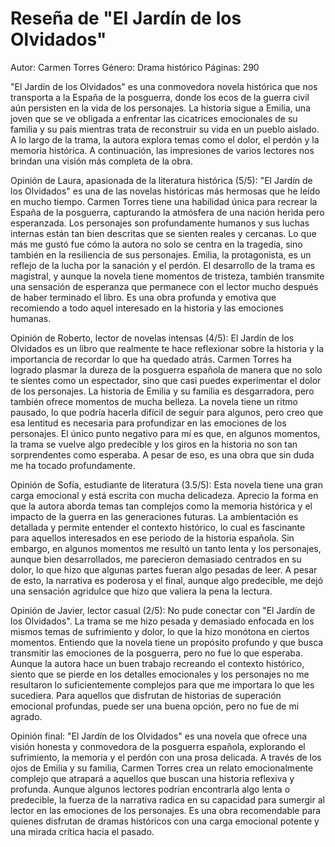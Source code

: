 # Reseña de "El Jardín de los Olvidados"
Autor: Carmen Torres
Género: Drama histórico
Páginas: 290

"El Jardín de los Olvidados" es una conmovedora novela histórica que nos transporta a la España de la posguerra, donde los ecos de la guerra civil aún persisten en la vida de los personajes. La historia sigue a Emilia, una joven que se ve obligada a enfrentar las cicatrices emocionales de su familia y su país mientras trata de reconstruir su vida en un pueblo aislado. A lo largo de la trama, la autora explora temas como el dolor, el perdón y la memoria histórica. A continuación, las impresiones de varios lectores nos brindan una visión más completa de la obra.

Opinión de Laura, apasionada de la literatura histórica (5/5):
"El Jardín de los Olvidados" es una de las novelas históricas más hermosas que he leído en mucho tiempo. Carmen Torres tiene una habilidad única para recrear la España de la posguerra, capturando la atmósfera de una nación herida pero esperanzada. Los personajes son profundamente humanos y sus luchas internas están tan bien descritas que se sienten reales y cercanas. Lo que más me gustó fue cómo la autora no solo se centra en la tragedia, sino también en la resiliencia de sus personajes. Emilia, la protagonista, es un reflejo de la lucha por la sanación y el perdón. El desarrollo de la trama es magistral, y aunque la novela tiene momentos de tristeza, también transmite una sensación de esperanza que permanece con el lector mucho después de haber terminado el libro. Es una obra profunda y emotiva que recomiendo a todo aquel interesado en la historia y las emociones humanas.

Opinión de Roberto, lector de novelas intensas (4/5):
El Jardín de los Olvidados es un libro que realmente te hace reflexionar sobre la historia y la importancia de recordar lo que ha quedado atrás. Carmen Torres ha logrado plasmar la dureza de la posguerra española de manera que no solo te sientes como un espectador, sino que casi puedes experimentar el dolor de los personajes. La historia de Emilia y su familia es desgarradora, pero también ofrece momentos de mucha belleza. La novela tiene un ritmo pausado, lo que podría hacerla difícil de seguir para algunos, pero creo que esa lentitud es necesaria para profundizar en las emociones de los personajes. El único punto negativo para mí es que, en algunos momentos, la trama se vuelve algo predecible y los giros en la historia no son tan sorprendentes como esperaba. A pesar de eso, es una obra que sin duda me ha tocado profundamente.

Opinión de Sofía, estudiante de literatura (3.5/5):
Esta novela tiene una gran carga emocional y está escrita con mucha delicadeza. Aprecio la forma en que la autora aborda temas tan complejos como la memoria histórica y el impacto de la guerra en las generaciones futuras. La ambientación es detallada y permite entender el contexto histórico, lo cual es fascinante para aquellos interesados en ese periodo de la historia española. Sin embargo, en algunos momentos me resultó un tanto lenta y los personajes, aunque bien desarrollados, me parecieron demasiado centrados en su dolor, lo que hizo que algunas partes fueran algo pesadas de leer. A pesar de esto, la narrativa es poderosa y el final, aunque algo predecible, me dejó una sensación agridulce que hizo que valiera la pena la lectura.

Opinión de Javier, lector casual (2/5):
No pude conectar con "El Jardín de los Olvidados". La trama se me hizo pesada y demasiado enfocada en los mismos temas de sufrimiento y dolor, lo que la hizo monótona en ciertos momentos. Entiendo que la novela tiene un propósito profundo y que busca transmitir las emociones de la posguerra, pero no fue lo que esperaba. Aunque la autora hace un buen trabajo recreando el contexto histórico, siento que se pierde en los detalles emocionales y los personajes no me resultaron lo suficientemente complejos para que me importara lo que les sucediera. Para aquellos que disfrutan de historias de superación emocional profundas, puede ser una buena opción, pero no fue de mi agrado.

Opinión final: "El Jardín de los Olvidados" es una novela que ofrece una visión honesta y conmovedora de la posguerra española, explorando el sufrimiento, la memoria y el perdón con una prosa delicada. A través de los ojos de Emilia y su familia, Carmen Torres crea un relato emocionalmente complejo que atrapará a aquellos que buscan una historia reflexiva y profunda. Aunque algunos lectores podrían encontrarla algo lenta o predecible, la fuerza de la narrativa radica en su capacidad para sumergir al lector en las emociones de los personajes. Es una obra recomendable para quienes disfrutan de dramas históricos con una carga emocional potente y una mirada crítica hacia el pasado.